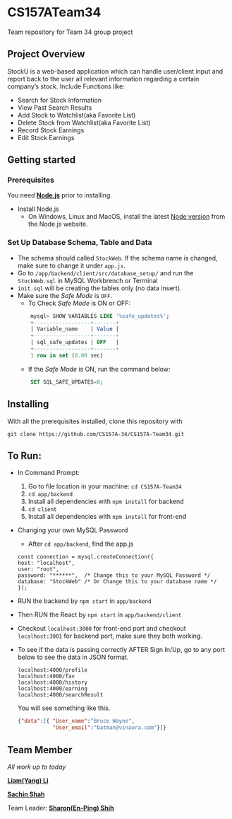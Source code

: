 # CS157ATeam34
Team repository for Team 34 group project 

## Project Overview
 StockU is a web-based application which can handle user/client input and report back to the user all relevant information regarding a certain company’s stock.
 Include Functions like: 
 * Search for Stock Information
 * View Past Search Results
 * Add Stock to Watchlist(aka Favorite List)
 * Delete Stock from Watchlist(aka Favorite List)
 * Record Stock Earnings
 * Edit Stock Earnings


## Getting started 

### Prerequisites
You need [**Node.js**](https://nodejs.org/en/) prior to installing.
* Install Node.js
    * On Windows, Linux and MacOS, install the latest [Node version](https://nodejs.org/en/download/) from the Node.js website. 
    
### Set Up Database Schema, Table and Data
* The schema should called `StockWeb`. If the schema name is changed, make sure to change it under `app.js`.
* Go to `/app/backend/client/src/database_setup/` and run the `StockWeb.sql` in MySQL Workbrench or Terminal
* `init.sql` will be creating the tables only (no data insert). 
* Make sure the *Safe Mode* is `OFF`.
    * To Check *Safe Mode* is ON or OFF:
    ``` sql
        mysql> SHOW VARIABLES LIKE '%safe_updates%';
        +------------------+-------+
        | Variable_name    | Value |
        +------------------+-------+
        | sql_safe_updates | OFF   |
        +------------------+-------+
        1 row in set (0.00 sec)
    ```
    * If the *Safe Mode* is ON, run the command below:
    ``` sql
        SET SQL_SAFE_UPDATES=0;
    ```

## Installing

With all the prerequisites installed, clone this repository with

`git clone https://github.com/CS157A-34/CS157A-Team34.git`

## To Run:
* In Command Prompt:
    1. Go to file location in your machine: `cd CS157A-Team34`
    2. `cd app/backend`
    3. Install all dependencies with `npm install` for backend 
    4. `cd client`
    5. Install all dependencies with `npm install` for front-end

* Changing your own MySQL Password
    * After `cd app/backend`, find the app.js
    ```JS
    const connection = mysql.createConnection({
    host: "localhost",
    user: "root",
    password: "******",  /* Change this to your MySQL Password */
    database: "StockWeb" /* Or Change this to your database name */
    });
    ```

* RUN the backend by `npm start` in `app/backend`
* Then RUN the React by `npm start` in `app/backend/client`

* Checkout `localhost:3000` for front-end port and checkout `localhost:3001` for backend port, make sure they both working.
* To see if the data is passing correctly AFTER Sign In/Up, go to any port below to see the data in JSON format.
   ```JS
   localhost:4000/profile
   localhost:4000/fav
   localhost:4000/history
   localhost:4000/earning
   localhost:4000/searchResult
   ```
   You will see something like this.
   ``` JSON
   {"data":[{ "User_name":"Bruce Wayne",
              "User_email":"batman@vinaora.com"}]}
   ```

    
## Team Member

*All work up to today*

[**Liam(Yang) Li**](https://github.com/liamLacuna)

[**Sachin Shah**](https://github.com/sachinio20)

Team Leader: [**Sharon(En-Ping) Shih**](https://github.com/SharonShih)



